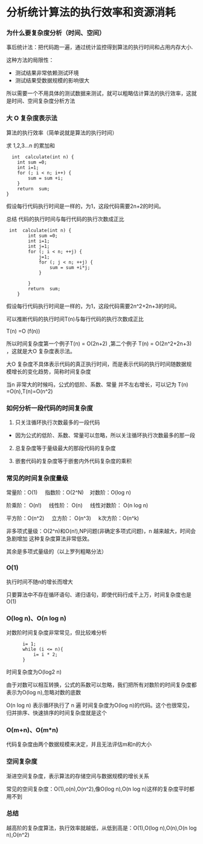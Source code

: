 #  分析统计算法的执行效率和资源消耗

### 为什么要复杂度分析（时间、空间）

事后统计法：把代码跑一遍，通过统计监控得到算法的执行时间和占用内存大小.

这种方法的局限性：

 - 测试结果非常依赖测试环境
 - 测试结果受数据规模的影响很大

所以需要一个不用具体的测试数据来测试，就可以粗略估计算法的执行效率，这就是时间、空间复杂度分析方法


### 大 O 复杂度表示法

算法的执行效率（简单说就是算法的执行时间）

求 1,2,3...n 的累加和

	  int  calculate(int n) {
        int sum =0;
        int i=1;
        for (; i < n; i++) {
            sum = sum +i;
        }
        return  sum;
    }


假设每行代码执行时间是一样的，为1，这段代码需要2n+2的时间。

总结 代码的执行时间与每行代码的执行次数成正比

	
	 int  calculate(int n) {
	        int sum =0;
	        int i=1;
	        int j=1;
	        for (; i < n; ++j) {
	            j=1;
	            for (; j < n; ++j) {
	                sum = sum +i*j;
	            }
	
	        }
	        return  sum;
	    }

假设每行代码执行时间是一样的，为1，这段代码需要2n^2+2n+3的时间。

可以推断代码的执行时间T(n)与每行代码的执行次数成正比

T(n) =O (f(n))

所以时间复杂度第一个例子T(n) = O(2n+2) ,第二个例子 T(n) = O(2n^2+2n+3)  ，这就是大O 复杂度表示法。

大O 复杂度不具体表示代码的真正执行时间，而是表示代码的执行时间随数据规模增长的变化趋势，简称时间复杂度

当n 非常大的时候吗，公式的低阶、系数、常量 并不左右增长，可以记为 T(n) =O(n),T(n)=O(n^2)


### 如何分析一段代码的时间复杂度

1. 只关注循环执行次数最多的一段代码
   
  - 因为公式的低阶、系数、常量可以忽略，所以关注循环执行次数最多的那一段</br>
  
2. 总复杂度等于量级最大的那段代码的复杂度


3. 嵌套代码的复杂度等于嵌套内外代码复杂度的乘积


### 常见的时间复杂度量级

常量阶：O(1)   &nbsp;  &nbsp;  指数阶：O(2^N)    &nbsp; &nbsp;对数阶：O(log n)

阶乘阶： O(n!) &nbsp; &nbsp;   线性阶：  O(n)   &nbsp; &nbsp;   线性对数阶： O(n log n)

平方阶：O(n^2)  &nbsp; &nbsp;   立方阶： O(n^3) &nbsp; &nbsp;   k次方阶：O(n^k)

非多项式量级：O(2^n)和O(n!),NP问题(非确定多项式问题)，n 越来越大，时间会急剧增加
这种复杂度算法非常低效。

其余是多项式量级的（以上罗列粗略分法）



### O(1)
  

执行时间不随n的增长而增大

只要算法中不存在循环语句、递归语句，即使代码行成千上万，时间复杂度也是O(1)


### O(log n)、O(n log n)
 

对数阶时间复杂度非常常见，但比较难分析

          i= 1;
          while (i <= n){
              i= i * 2;
          }


时间复杂度为O(log2 n)

由于对数可以相互转换，公式的系数可以忽略，我们把所有对数阶的时间复杂度都表示为O(log n),忽略对数的底数

O(n log n)  表示循环执行了 n 遍 时间复杂度为O(log n)的代码。这个也很常见，归并排序、快速排序的时间复杂度就是这个


### O(m+n)、O(m*n)

代码复杂度由两个数据规模来决定，并且无法评估m和n的大小




### 空间复杂度

渐进空间复杂度，表示算法的存储空间与数据规模的增长关系

常见的空间复杂度：O(1),o(n),O(n^2),像O(log n),O(n log n)这样的复杂度平时都用不到



### 总结

越高阶的复杂度算法，执行效率就越低，从低到高是：O(1),O(log n),O(n),O(n log n),O(n^2)


